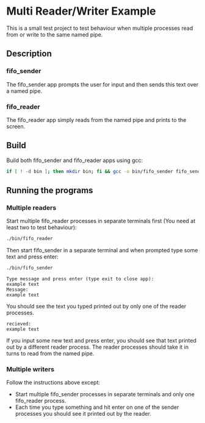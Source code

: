 # Multi Reader/Writer Example

This is a small test project to test behaviour when multiple processes read from or write to the same named pipe.

## Description

### fifo_sender
The fifo_sender app prompts the user for input and then sends this text over a named pipe.

### fifo_reader
The fifo_reader app simply reads from the named pipe and prints to the screen.

## Build

Build both fifo_sender and fifo_reader apps using gcc:

```bash
if [ ! -d bin ]; then mkdir bin; fi && gcc -o bin/fifo_sender fifo_sender.c -pthread && gcc -o bin/fifo_reader fifo_reader.c -pthread
```

## Running the programs

### Multiple readers

Start multiple fifo_reader processes in separate terminals first (You need at least two to test behaviour):

```bash
./bin/fifo_reader
```

Then start fifo_sender in a separate terminal and when prompted type some text and press enter:

```bash
./bin/fifo_sender
```
```
Type message and press enter (type exit to close app):
example text
Message:
example text
```

You should see the text you typed printed out by only one of the reader processes.

```
recieved:
example text
```
If you input some new text and press enter, you should see that text printed out by a different reader process. The reader processes should take it in turns to read from the named pipe.

### Multiple writers

Follow the instructions above except:
* Start multiple fifo_sender processes in separate terminals and only one fifo_reader process.
* Each time you type something and hit enter on one of the sender processes you should see it printed out by the reader.